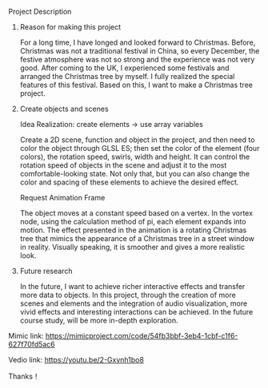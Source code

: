 Project Description

1. Reason for making this project

   For a long time, I have longed and looked forward to Christmas. Before, 
   Christmas was not a traditional festival in China, so every December, the festive atmosphere was not so strong and the experience was not very good. After coming    to the UK, I experienced some festivals and arranged the Christmas tree by myself. I fully realized the special features of this festival. Based on this, I want    to make a Christmas tree project.

2. Create objects and scenes

   Idea Realization: create elements -> use array variables 
   
   Create a 2D scene, function and object in the project, and then need to color the object through GLSL ES; then set the color of the element (four colors), the      rotation speed, swirls, width and height. It can control the rotation speed of objects in the scene and adjust it to the most comfortable-looking state. Not only    that, but you can also change the color and spacing of these elements to achieve the desired effect.
  
   Request Animation Frame
   
   The object moves at a constant speed based on a vertex. In the vortex node, using the calculation method of pi, each element expands into motion.
   The effect presented in the animation is a rotating Christmas tree that mimics the appearance of a Christmas tree in a street window in reality. Visually            speaking, it is smoother and gives a more realistic look.

3. Future research

   In the future, I want to achieve richer interactive effects and transfer more data to objects. In this project, through the creation of more scenes and elements    and the integration of audio visualization, more vivid effects and interesting interactions can be achieved. In the future course study, will be more in-depth      exploration.
   
Mimic link: https://mimicproject.com/code/54fb3bbf-3eb4-1cbf-c1f6-627f70fd5ac6

Vedio link: https://youtu.be/2-Gxvnh1bo8

Thanks！
   
